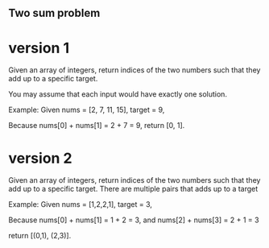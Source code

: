 ## Two sum problem

# version 1

Given an array of integers, return indices of the two numbers such that they add up to a specific target.

You may assume that each input would have exactly one solution.

Example:
Given nums = [2, 7, 11, 15], target = 9,

Because nums[0] + nums[1] = 2 + 7 = 9,
return [0, 1].

# version 2

Given an array of integers, return indices of the two numbers such that they add up to a specific target. There are multiple pairs that adds up to a target

Example:
Given nums = [1,2,2,1], target = 3,

Because nums[0] + nums[1] = 1 + 2 = 3, and 
		nums[2] + nums[3] = 2 + 1 = 3

return [(0,1), (2,3)].